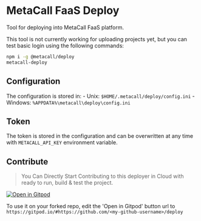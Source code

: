 # MetaCall FaaS Deploy

Tool for deploying into MetaCall FaaS platform.

This tool is not currently working for uploading projects yet, but you can test basic login using the following commands:

```bash
npm i -g @metacall/deploy
metacall-deploy
```

## Configuration

The configuration is stored in: - Unix: `$HOME/.metacall/deploy/config.ini` - Windows: `%APPDATA%\metacall\deploy\config.ini`

## Token

The token is stored in the configuration and can be overwritten at any time with `METACALL_API_KEY` environment variable.

## Contribute

> You Can Directly Start Contributing to this deployer in Cloud with ready to run, build & test the project.

[![Open in Gitpod](https://gitpod.io/button/open-in-gitpod.svg)](https://gitpod.io/#https://github.com/metacall/deploy)

To use it on your forked repo, edit the 'Open in Gitpod' button url to `https://gitpod.io/#https://github.com/<my-github-username>/deploy`
